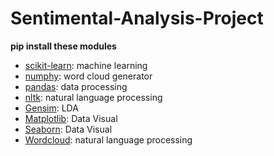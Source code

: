# Sentimental-Analysis-Project


**pip install these modules**
- [scikit-learn](https://scikit-learn.org/): machine learning
- [numphy](https://pypi.org/project/wordcloud/): word cloud generator
- [pandas](https://pandas.pydata.org/): data processing
- [nltk](https://www.nltk.org/): natural language processing   
- [Gensim](https://pypi.org/project/gensim/): LDA 
- [Matplotlib](https://matplotlib.org/): Data Visual 
- [Seaborn](https://seaborn.pydata.org/): Data Visual
- [Wordcloud](https://pypi.org/project/wordcloud/): natural language processing



